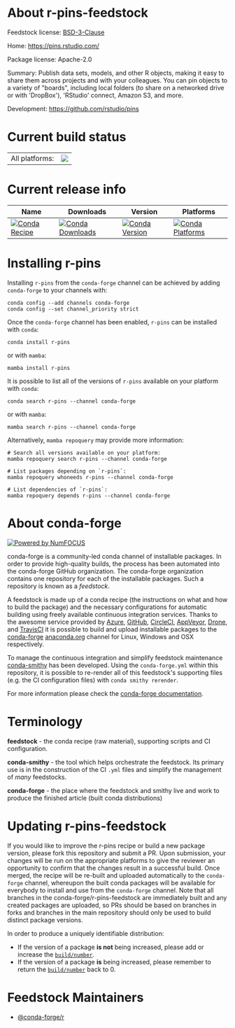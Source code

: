 About r-pins-feedstock
======================

Feedstock license: [BSD-3-Clause](https://github.com/conda-forge/r-pins-feedstock/blob/main/LICENSE.txt)

Home: https://pins.rstudio.com/

Package license: Apache-2.0

Summary: Publish data sets, models, and other R objects, making it easy to share them across projects and with your colleagues. You can pin objects to a variety of "boards", including local folders (to share on a networked drive or with 'DropBox'), 'RStudio' connect, Amazon S3, and more.

Development: https://github.com/rstudio/pins

Current build status
====================


<table><tr><td>All platforms:</td>
    <td>
      <a href="https://dev.azure.com/conda-forge/feedstock-builds/_build/latest?definitionId=15164&branchName=main">
        <img src="https://dev.azure.com/conda-forge/feedstock-builds/_apis/build/status/r-pins-feedstock?branchName=main">
      </a>
    </td>
  </tr>
</table>

Current release info
====================

| Name | Downloads | Version | Platforms |
| --- | --- | --- | --- |
| [![Conda Recipe](https://img.shields.io/badge/recipe-r--pins-green.svg)](https://anaconda.org/conda-forge/r-pins) | [![Conda Downloads](https://img.shields.io/conda/dn/conda-forge/r-pins.svg)](https://anaconda.org/conda-forge/r-pins) | [![Conda Version](https://img.shields.io/conda/vn/conda-forge/r-pins.svg)](https://anaconda.org/conda-forge/r-pins) | [![Conda Platforms](https://img.shields.io/conda/pn/conda-forge/r-pins.svg)](https://anaconda.org/conda-forge/r-pins) |

Installing r-pins
=================

Installing `r-pins` from the `conda-forge` channel can be achieved by adding `conda-forge` to your channels with:

```
conda config --add channels conda-forge
conda config --set channel_priority strict
```

Once the `conda-forge` channel has been enabled, `r-pins` can be installed with `conda`:

```
conda install r-pins
```

or with `mamba`:

```
mamba install r-pins
```

It is possible to list all of the versions of `r-pins` available on your platform with `conda`:

```
conda search r-pins --channel conda-forge
```

or with `mamba`:

```
mamba search r-pins --channel conda-forge
```

Alternatively, `mamba repoquery` may provide more information:

```
# Search all versions available on your platform:
mamba repoquery search r-pins --channel conda-forge

# List packages depending on `r-pins`:
mamba repoquery whoneeds r-pins --channel conda-forge

# List dependencies of `r-pins`:
mamba repoquery depends r-pins --channel conda-forge
```


About conda-forge
=================

[![Powered by
NumFOCUS](https://img.shields.io/badge/powered%20by-NumFOCUS-orange.svg?style=flat&colorA=E1523D&colorB=007D8A)](https://numfocus.org)

conda-forge is a community-led conda channel of installable packages.
In order to provide high-quality builds, the process has been automated into the
conda-forge GitHub organization. The conda-forge organization contains one repository
for each of the installable packages. Such a repository is known as a *feedstock*.

A feedstock is made up of a conda recipe (the instructions on what and how to build
the package) and the necessary configurations for automatic building using freely
available continuous integration services. Thanks to the awesome service provided by
[Azure](https://azure.microsoft.com/en-us/services/devops/), [GitHub](https://github.com/),
[CircleCI](https://circleci.com/), [AppVeyor](https://www.appveyor.com/),
[Drone](https://cloud.drone.io/welcome), and [TravisCI](https://travis-ci.com/)
it is possible to build and upload installable packages to the
[conda-forge](https://anaconda.org/conda-forge) [anaconda.org](https://anaconda.org/)
channel for Linux, Windows and OSX respectively.

To manage the continuous integration and simplify feedstock maintenance
[conda-smithy](https://github.com/conda-forge/conda-smithy) has been developed.
Using the ``conda-forge.yml`` within this repository, it is possible to re-render all of
this feedstock's supporting files (e.g. the CI configuration files) with ``conda smithy rerender``.

For more information please check the [conda-forge documentation](https://conda-forge.org/docs/).

Terminology
===========

**feedstock** - the conda recipe (raw material), supporting scripts and CI configuration.

**conda-smithy** - the tool which helps orchestrate the feedstock.
                   Its primary use is in the construction of the CI ``.yml`` files
                   and simplify the management of *many* feedstocks.

**conda-forge** - the place where the feedstock and smithy live and work to
                  produce the finished article (built conda distributions)


Updating r-pins-feedstock
=========================

If you would like to improve the r-pins recipe or build a new
package version, please fork this repository and submit a PR. Upon submission,
your changes will be run on the appropriate platforms to give the reviewer an
opportunity to confirm that the changes result in a successful build. Once
merged, the recipe will be re-built and uploaded automatically to the
`conda-forge` channel, whereupon the built conda packages will be available for
everybody to install and use from the `conda-forge` channel.
Note that all branches in the conda-forge/r-pins-feedstock are
immediately built and any created packages are uploaded, so PRs should be based
on branches in forks and branches in the main repository should only be used to
build distinct package versions.

In order to produce a uniquely identifiable distribution:
 * If the version of a package **is not** being increased, please add or increase
   the [``build/number``](https://docs.conda.io/projects/conda-build/en/latest/resources/define-metadata.html#build-number-and-string).
 * If the version of a package **is** being increased, please remember to return
   the [``build/number``](https://docs.conda.io/projects/conda-build/en/latest/resources/define-metadata.html#build-number-and-string)
   back to 0.

Feedstock Maintainers
=====================

* [@conda-forge/r](https://github.com/conda-forge/r/)

